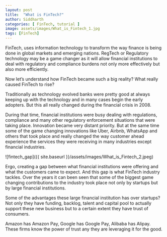 ```yaml
---
layout: post
title:  "What is FinTech?"
author: Siddharth
categories: [ FinTech, tutorial ]
image: assets/images/What_is_Fintech_1.jpg
tags: [FinTech]
---
```


FinTech, uses information technology to transform the way finance is being done in global markets and emerging nations. RegTech or Regulatory technology may be a game changer as it will allow  financial institutions to deal with regulatory and compliance burdens not only more effectively but also more efficiently.

Now let’s understand how FinTech became such a big reality? What really caused FinTech to rise?

Traditionally as technology evolved banks were pretty good at always keeping up with the technology and in many cases begin the early adopters. But this all really changed during the financial crisis in 2008.

During that time, financial institutions were busy dealing with regulations, compliance and many other regulatory enforcement situations that were taking place. Innovation became very distant priority. But at the same time some of the game changing innovations like Uber, Airbnb, WhatsApp and others that took place and really changed the way customer ahead experience the services they were receiving in many industries except financial industries.

![fintech_gap]({{ site.baseurl }}/assets/images/What_is_Fintech_2.jpeg)

Ergo, creating a gap between what financial institutions were offering and what the customers came to expect. And this gap is what FinTech industry tackles. Over the years it can been seen that some of the biggest game changing contributions to the industry took place not only by startups but by large financial institutions.

Some of the advantages these large financial institution has over startups? Not only they have funding, backlog, talent and capital pool to actually support these new business but to a certain extent they have trust of consumers.

Amazon has Amazon Pay, Google has Google Pay, Alibaba has Alipay. These firms know the power of trust any they are leveraging it for the good.  